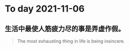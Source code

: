 
# To day 2021-11-06


## 生活中最使人筋疲力尽的事是弄虚作假。
> The most exhausting thing in life is being insincere.

    